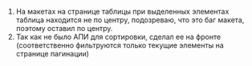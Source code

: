 1) На макетах на странице таблицы при выделенных элементах таблица находится не по центру, подозреваю, что это баг
   макета, поэтому оставил по центру.
2) Так как не было АПИ для сортировки, сделал ее на фронте (соответственно фильтруются только текущие элементы на
   странице пагинации)
